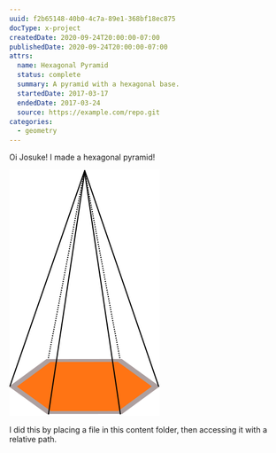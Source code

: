 ```yaml
---
uuid: f2b65148-40b0-4c7a-89e1-368bf18ec875
docType: x-project
createdDate: 2020-09-24T20:00:00-07:00
publishedDate: 2020-09-24T20:00:00-07:00
attrs:
  name: Hexagonal Pyramid
  status: complete
  summary: A pyramid with a hexagonal base.
  startedDate: 2017-03-17
  endedDate: 2017-03-24
  source: https://example.com/repo.git
categories:
  - geometry
---
```


Oi Josuke! I made a hexagonal pyramid!

![za pyramido](../2021/hex-pyramid.svg)

I did this by placing a file in this content folder, then accessing it with a relative path. 